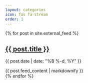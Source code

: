 ```yaml
---
layout: categories
icon: fas fa-stream
order: 1
---
```

<div class="post-list">
  {% for post in site.external_feed %}
    <article class="post">
      <h1><a href="{{ post.url | relative_url }}">{{ post.title }}</a></h1>
      <p class="post-meta">{{ post.date | date: "%B %-d, %Y" }}</p>
      <div class="post-content">
        {{ post.feed_content | markdownify }}
      </div>
    </article>
  {% endfor %}
</div>
